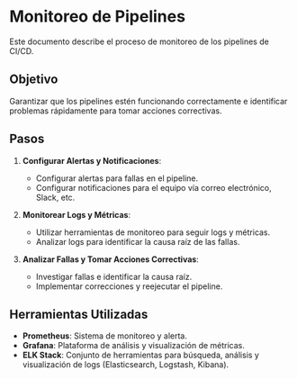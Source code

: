 # Monitoreo de Pipelines

Este documento describe el proceso de monitoreo de los pipelines de CI/CD.

## Objetivo

Garantizar que los pipelines estén funcionando correctamente e identificar problemas rápidamente para tomar acciones correctivas.

## Pasos

1. **Configurar Alertas y Notificaciones**:
    - Configurar alertas para fallas en el pipeline.
    - Configurar notificaciones para el equipo vía correo electrónico, Slack, etc.

2. **Monitorear Logs y Métricas**:
    - Utilizar herramientas de monitoreo para seguir logs y métricas.
    - Analizar logs para identificar la causa raíz de las fallas.

3. **Analizar Fallas y Tomar Acciones Correctivas**:
    - Investigar fallas e identificar la causa raíz.
    - Implementar correcciones y reejecutar el pipeline.

## Herramientas Utilizadas

- **Prometheus**: Sistema de monitoreo y alerta.
- **Grafana**: Plataforma de análisis y visualización de métricas.
- **ELK Stack**: Conjunto de herramientas para búsqueda, análisis y visualización de logs (Elasticsearch, Logstash, Kibana).